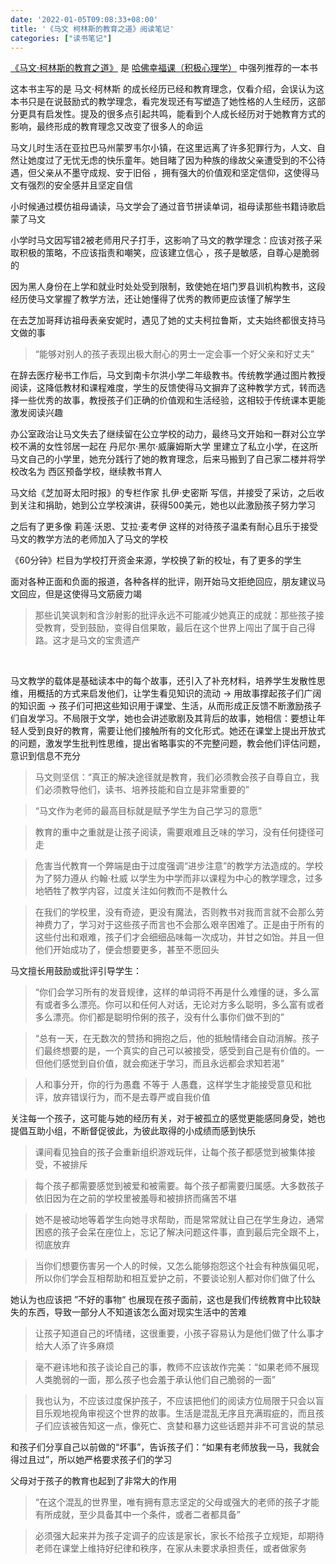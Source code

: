 ```yaml
---
date: '2022-01-05T09:08:33+08:00'
title: '《马文 柯林斯的教育之道》阅读笔记'
categories: ["读书笔记"]
---
```


[《马文·柯林斯的教育之道》](https://book.douban.com/subject/33394561/) 是 [哈佛幸福课（积极心理学）](https://www.bilibili.com/video/BV1kx411S7ZU) 中强列推荐的一本书 

这本书主写的是 马文·柯林斯 的成长经历已经和教育理念，仅看介绍，会误认为这本书只是在说鼓励式的教学理念，看完发现还有写塑造了她性格的人生经历，这部分更具有启发性。提及的很多点引起共鸣，能看到个人成长经历对于她教育方式的影响，最终形成的教育理念又改变了很多人的命运

马文儿时生活在亚拉巴马州蒙罗韦尔小镇，在这里远离了许多犯罪行为，人文、自然让她度过了无忧无虑的快乐童年。她目睹了因为种族的缘故父亲遭受到的不公待遇，但父亲从不墨守成规、安于旧俗 ，拥有强大的价值观和坚定信仰，这使得马文有强烈的安全感并且坚定自信

小时候通过模仿祖母诵读，马文学会了通过音节拼读单词，祖母读那些书籍诗歌启蒙了马文

小学时马文因写错2被老师用尺子打手，这影响了马文的教学理念：应该对孩子采取积极的策略，不应该指责和嘲笑，应该建立信心 ，孩子是敏感，自尊心是脆弱的

因为黑人身份在上学和就业时处处受到限制，致使她在培门罗县训机构教书，这段经历使马文掌握了教学方法，还让她懂得了优秀的教师更应该懂了解学生

在去芝加哥拜访祖母表亲安妮时，遇见了她的丈夫柯拉鲁斯，丈夫始终都很支持马文做的事

>  “能够对别人的孩子表现出极大耐心的男士一定会事一个好父亲和好丈夫”

在辞去医疗秘书工作后，马文到南卡尔洪小学二年级教书。传统教学通过图片教授阅读，这降低教材和课程难度，学生的反馈使得马文摒弃了这种教学方式，转而选择一些优秀的故事，教授孩子们正确的价值观和生活经验，这相较于传统课本更能激发阅读兴趣

办公室政治让马文失去了继续留在公立学校的动力，最终马文开始和一群对公立学校不满的女性邻居一起在 丹尼尔·黑尔·威廉姆斯大学 里建立了私立小学，在这所马文自己的小学里，她充分践行了她的教育理念，后来马搬到了自己家二楼并将学校改名为 西区预备学校，继续教书育人

马文给《芝加哥太阳时报》的专栏作家 扎伊·史密斯 写信，并接受了采访，之后收到关注和捐助，她到公立学校演讲，获得500美元，她也以此激励孩子努力学习

之后有了更多像 莉莲·沃恩、艾拉·麦考伊 这样的对待孩子温柔有耐心且乐于接受马文的教学方法的老师加入了马文的学校

《60分钟》栏目为学校打开资金来源，学校换了新的校址，有了更多的学生

面对各种正面和负面的报道，各种各样的批评，刚开始马文拒绝回应，朋友建议马文回应，但是这使得马文筋疲力竭

>  那些讥笑讽刺和含沙射影的批评永远不可能减少她真正的成就：那些孩子接受教育，受到鼓励，变得自信果敢，最后在这个世界上闯出了属于自己得路。这才是马文的宝贵遗产


<br>


马文教学的载体是基础读本中的每个故事，还引入了补充材料，培养学生发散性思维，用概括的方式来启发他们，让学生看见知识的流动 -> 用故事撑起孩子们广阔的知识面 -> 孩子们可把这些知识用于课堂、生活，从而形成正反馈不断激励孩子们自发学习。不局限于文学，她也会讲述歌剧及其背后的故事，她相信：要想让年轻人受到良好的教育，需要让他们接触所有的文化形式。她还在课堂上提出开放式的问题，激发学生批判性思维，提出省略事实的不完整问题，教会他们评估问题，意识到信息不充分

> 马文则坚信：“真正的解决途径就是教育，我们必须教会孩子自尊自立，我们必须教导他们，读书、培养技能和自立是非常重要的”

> “马文作为老师的最高目标就是赋予学生为自己学习的意愿”

> 教育的重中之重就是让孩子阅读，需要艰难且乏味的学习，没有任何捷径可走

> 危害当代教育一个弊端是由于过度强调“进步注意”的教学方法造成的。学校为了努力遵从 约翰·杜威 以学生为中学而非以课程为中心的教学理念，过多地牺牲了教学内容，过度关注如何教而不是教什么

> 在我们的学校里，没有奇迹，更没有魔法，否则教书对我而言就不会那么劳神费力了，学习对于这些孩子而言也不会那么艰辛困难了。正是由于所有的这些付出和艰难，孩子们才会细细品味每一次成功，并甘之如饴。并且一但他们开始成功了，便会想要更多，甚至不愿回头

马文擅长用鼓励或批评引导学生：

> “你们会学习所有的发音规律，这样的单词将不再是什么难懂的谜，多么富有或者多么漂亮。你可以和任何人对话，无论对方多么聪明，多么富有或者多么漂亮。你们都是聪明伶俐的孩子，没有什么事你们做不到的”

> “总有一天，在无数次的赞扬和拥抱之后，他的抵触情绪会自动消解。孩子们最终想要的是，一个真实的自己可以被接受，感受到自己是有价值的。一但他们感觉到自价值，就会痴迷于学习，而且永远都会求知若渴”

> 人和事分开，你的行为愚蠢 不等于 人愚蠢，这样学生才能接受意见和批评，放弃错误行为，而不是去尊严或自我价值

关注每一个孩子，这可能与她的经历有关，对于被孤立的感觉更能感同身受，她也提倡互助小组，不断督促彼此，为彼此取得的小成绩而感到快乐

> 课间看见独自的孩子会重新组织游戏玩伴，让每个孩子都感觉到被集体接受，不被排斥

> 每个孩子都需要感觉到被爱和被需要。每个孩子都需要归属感。大多数孩子依旧因为在之前的学校里被羞辱和被排挤而痛苦不堪

> 她不是被动地等着学生向她寻求帮助，而是常常就让自己在学生身边，通常困惑的孩子会呆在座位上，忘记了解决问题这件事，直到最后完全跟不上，彻底放弃

> 当你们想要伤害另一个人的时候，又怎么能够抱怨这个社会有种族偏见呢，所以你们学会互相帮助和相互爱护之前，不要谈论别人都对你们做了什么

她认为也应该把 ”不好的事物“ 也展现在孩子面前，这也是我们传统教育中比较缺失的东西，导致一部分人不知道该怎么面对现实生活中的苦难

> 让孩子知道自己的坏情绪，这很重要，小孩子容易认为是他们做了什么事才给大人添了许多麻烦

>  毫不避讳地和孩子谈论自己的事，教师不应该故作完美：“如果老师不展现人类脆弱的一面，那么孩子也会羞于承认他们自己脆弱的一面”

> 我也认为，不应该过度保护孩子，不应该把他们的阅读方位局限于只会以盲目乐观地视角审视这个世界的故事。生活是混乱无序且充满瑕疵的，而且孩子们应该被告知这一点，像死亡、贪婪和暴力这些话题并非不可言说的禁忌

和孩子们分享自己以前做的“坏事”，告诉孩子们：“如果有老师放我一马，我就会得过且过”，所以她严格要求孩子们的学习

父母对于孩子的教育也起到了非常大的作用

> “在这个混乱的世界里，唯有拥有意志坚定的父母或强大的老师的孩子才能有所成就，至少具备其中一个条件，或者二者都具备”

> 必须强大起来并为孩子定调子的应该是家长，家长不给孩子立规矩，却期待老师在课堂上维持好纪律和秩序，在家从未要求承担责任，或者做家务